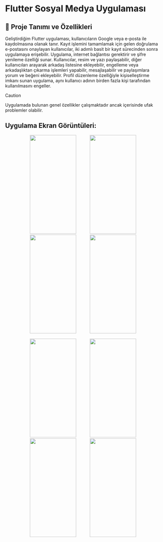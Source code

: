 # Flutter Sosyal Medya Uygulaması
## 🚀 Proje Tanımı ve Özellikleri
Geliştirdiğim Flutter uygulaması, kullanıcıların Google veya e-posta ile kaydolmasına olanak tanır. Kayıt işlemini tamamlamak için gelen doğrulama e-postasını onaylayan kullanıcılar, iki adımlı basit bir kayıt sürecinden sonra uygulamaya erişebilir. Uygulama, internet bağlantısı gerektirir ve şifre yenileme özelliği sunar. Kullanıcılar, resim ve yazı paylaşabilir, diğer kullanıcıları arayarak arkadaş listesine ekleyebilir, engelleme veya arkadaşlıktan çıkarma işlemleri yapabilir, mesajlaşabilir ve paylaşımlara yorum ve beğeni ekleyebilir. Profil düzenleme özelliğiyle kişiselleştirme imkanı sunan uygulama, aynı kullanıcı adının birden fazla kişi tarafından kullanılmasını engeller.


> [!CAUTION]
> Uygulamada bulunan genel özellikler çalışmaktadır ancak içerisinde ufak problemler olabilir.

## Uygulama Ekran Görüntüleri:
<p align="center">
  <img hspace="20" src="https://github.com/user-attachments/assets/fa728c49-3523-4e3d-8d2f-4248cc164113" width="150" height="320">
  <img hspace="20" src="https://github.com/user-attachments/assets/26c97f0a-05da-45b9-a613-64356a6922bc" width="150" height="320">
  <img hspace="20" src="https://github.com/user-attachments/assets/22d08977-d3d8-4ce6-9dce-fb5e1e30d839" width="150" height="320">
  <img hspace="20" src="https://github.com/user-attachments/assets/5d871da6-2aa2-4829-bacb-68c7b7ad27a4" width="150" height="320">
<p>
<p align="center">
  <img hspace="20" src="https://github.com/user-attachments/assets/2a203e1d-c94f-44f9-9927-80f8c10a1dc9" width="150" height="320">
  <img hspace="20" src="https://github.com/user-attachments/assets/2dacd8b8-93ca-4e39-aa39-741fac603032" width="150" height="320">
  <img hspace="20" src="https://github.com/user-attachments/assets/263b2dee-24c0-4f03-bf82-a30b80657400" width="150" height="320">
  <img hspace="20" src="https://github.com/user-attachments/assets/309b1f7f-6a7c-4ebb-9a82-ceccff738ea9" width="150" height="320">
<p>
